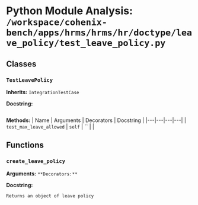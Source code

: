 # Python Module Analysis: `/workspace/cohenix-bench/apps/hrms/hrms/hr/doctype/leave_policy/test_leave_policy.py`

## Classes

### `TestLeavePolicy`
**Inherits:** `IntegrationTestCase`


**Docstring:**
```

```

**Methods:**
| Name | Arguments | Decorators | Docstring |
|---|---|---|---|
| `test_max_leave_allowed` | `self` | `` |  |





## Functions

### `create_leave_policy`
**Arguments:** ``
**Decorators:** ``

**Docstring:**
```
Returns an object of leave policy
```

